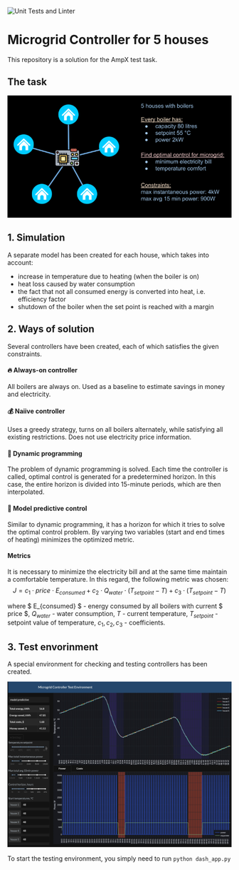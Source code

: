 ![Unit Tests and Linter](https://github.com/antontmoore/boilers_control/actions/workflows/python-app.yml/badge.svg)

# Microgrid Controller for 5 houses

This repository is a solution for the AmpX test task.

## The task
![task](/images/task.png)

## 1. Simulation
A separate model has been created for each house, which takes into account:
- increase in temperature due to heating (when the boiler is on)
- heat loss caused by water consumption
- the fact that not all consumed energy is converted into heat, i.e. efficiency factor
- shutdown of the boiler when the set point is reached with a margin

## 2. Ways of solution
Several controllers have been created, each of which satisfies the given constraints.

#### 🔥 Always-on controller
All boilers are always on. Used as a baseline to estimate savings in money and electricity.

#### 💰 Naiive  controller

Uses a greedy strategy, turns on all boilers alternately, while satisfying all existing restrictions. Does not use electricity price information. 

#### 🚀 Dynamic programming
The problem of dynamic programming is solved. Each time the controller is called, optimal control is generated for a predetermined horizon. In this case, the entire horizon is divided into 15-minute periods, which are then interpolated.

#### 🤖 Model predictive control
Similar to dynamic programming, it has a horizon for which it tries to solve the optimal control problem. By varying two variables (start and end times of heating) minimizes the optimized metric.

#### Metrics

It is necessary to minimize the electricity bill and at the same time maintain a comfortable temperature. In this regard, the following metric was chosen:
$$ 
J = c_{1} \cdot price \cdot E_{consumed} + c_{2} \cdot Q_{water} \cdot (T_{setpoint} - T) + c_{3} \cdot (T_{setpoint} - T)
$$

where 
$ E_{consumed} $ - energy consumed by all boilers with current $ price $, $Q_{water}$ - water consumption, $T$ - current temperature, $T_{setpoint}$ - setpoint value of temperature, $c_{1}, c_{2}, c_{3}$ - coefficients.

## 3. Test envorinment
A special environment for checking and testing controllers has been created.

![test environment](/images/test%20environment.jpg)

To start the testing environment, you simply need to run `python dash_app.py`

